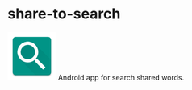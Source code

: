 # share-to-search

![screenshot](./app/src/main/res/mipmap-xhdpi/ic_launcher.png)
Android app for search shared words.
